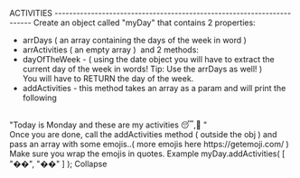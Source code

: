ACTIVITIES -----------------------------------------------------------------------
​
Create an object called "myDay" that contains 2 properties:
- arrDays ( an array containing the days of the week in word )
- arrActivities ( an empty array )
​
and 2 methods:
- dayOfTheWeek - ( using the date object you will have to extract the current day of the week in words! Tip: Use the arrDays as well! ) <br>
                    You will have to RETURN the day of the week. 
- addActivities - this method takes an array as a param and will print the following
<br> 
"Today is Monday and these are my activities 😴,👕 "
​
<br>
​
Once you are done, call the addActivities method ( outside the obj ) and pass an array with some emojis..( more emojis here https://getemoji.com/ )
<br>
Make sure you wrap the emojis in quotes.       
Example             
myDay.addActivities( [ "��", "��" ] );
Collapse












